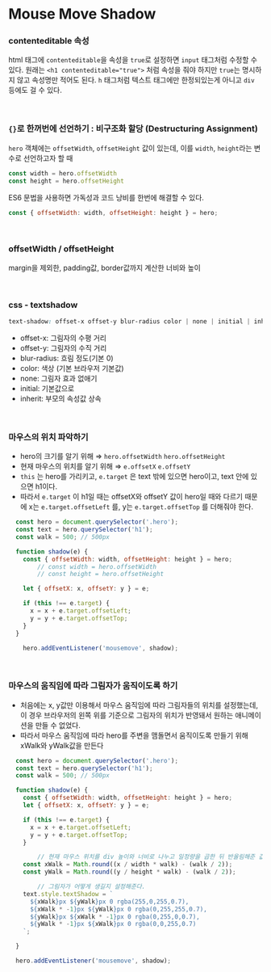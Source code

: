 # Mouse Move Shadow

### contenteditable 속성

html 태그에 `contenteditable`을 속성을 `true`로 설정하면 `input` 태그처럼 수정할 수 있다. 원래는 `<h1 contenteditable="true">` 처럼 속성을 줘야 하지만 `true`는 명시하지 않고 속성명만 적어도 된다. `h` 태그처럼 텍스트 태그에만 한정되있는게 아니고 `div` 등에도 걸 수 있다.

<br/>

### `{}`로 한꺼번에 선언하기 : 비구조화 할당 (Destructuring Assignment)

`hero` 객체에는 `offsetWidth`, `offsetHeight` 값이 있는데, 이를 `width`, `height`라는 변수로 선언하고자 할 때

```jsx
const width = hero.offsetWidth
const height = hero.offsetHeight
```

ES6 문법을 사용하면 가독성과 코드 낭비를 한번에 해결할 수 있다.

```jsx
const { offsetWidth: width, offsetHeight: height } = hero;
```

<br/>

### offsetWidth / offsetHeight

margin을 제외한, padding값, border값까지 계산한 너비와 높이

<br/>

### css - textshadow

```css
text-shadow: offset-x offset-y blur-radius color | none | initial | inherit
```

- offset-x: 그림자의 수평 거리
- offset-y: 그림자의 수직 거리
- blur-radius: 흐림 정도(기본 0)
- color: 색상 (기본 브라우저 기본값)
- none: 그림자 효과 없애기
- initial: 기본값으로
- inherit: 부모의 속성값 상속

<br/>

### **마우스의 위치 파악하기**

- hero의 크기를 알기 위해 ⇒ `hero.offsetWidth` `hero.offsetHeight`
- 현재 마우스의 위치를 알기 위해 ⇒ `e.offsetX` `e.offsetY`
- `this` 는 hero를 가리키고, `e.target` 은 text 밖에 있으면 hero이고, text 안에 있으면 h1이다.
- 따라서 `e.target` 이 h1일 때는 offsetX와 offsetY 값이 hero일 때와 다르기 때문에 x는 `e.target.offsetLeft` 를, y는 `e.target.offsetTop` 를 더해줘야 한다.

```jsx
  const hero = document.querySelector('.hero');
  const text = hero.querySelector('h1');
  const walk = 500; // 500px

  function shadow(e) {
    const { offsetWidth: width, offsetHeight: height } = hero;
		// const width = hero.offsetWidth
		// const height = hero.offsetHeight

    let { offsetX: x, offsetY: y } = e;

    if (this !== e.target) {
      x = x + e.target.offsetLeft;
      y = y + e.target.offsetTop;
    }
  }

	hero.addEventListener('mousemove', shadow);
```

<br/>

### **마우스의 움직임에 따라 그림자가 움직이도록 하기**

- 처음에는 x, y값만 이용해서 마우스 움직임에 따라 그림자들의 위치를 설정했는데, 이 경우 브라우저의 왼쪽 위를 기준으로 그림자의 위치가 반영돼서 원하는 애니메이션을 만들 수 없었다.
- 따라서 마우스 움직임에 따라 hero를 주변을 맴돌면서 움직이도록 만들기 위해 xWalk와 yWalk값을 만든다

```jsx
  const hero = document.querySelector('.hero');
  const text = hero.querySelector('h1');
  const walk = 500; // 500px

  function shadow(e) {
    const { offsetWidth: width, offsetHeight: height } = hero;
    let { offsetX: x, offsetY: y } = e;

    if (this !== e.target) {
      x = x + e.target.offsetLeft;
      y = y + e.target.offsetTop;
    }

		// 현재 마우스 위치를 div 높이와 너비로 나누고 일정량을 곱한 뒤 반올림해준 값을 변수로 담는다.
    const xWalk = Math.round((x / width * walk) - (walk / 2));
    const yWalk = Math.round((y / height * walk) - (walk / 2));

		// 그림자가 어떻게 생길지 설정해준다.
    text.style.textShadow = `
      ${xWalk}px ${yWalk}px 0 rgba(255,0,255,0.7),
      ${xWalk * -1}px ${yWalk}px 0 rgba(0,255,255,0.7),
      ${yWalk}px ${xWalk * -1}px 0 rgba(0,255,0,0.7),
      ${yWalk * -1}px ${xWalk}px 0 rgba(0,0,255,0.7)
    `;

  }

  hero.addEventListener('mousemove', shadow);
```

